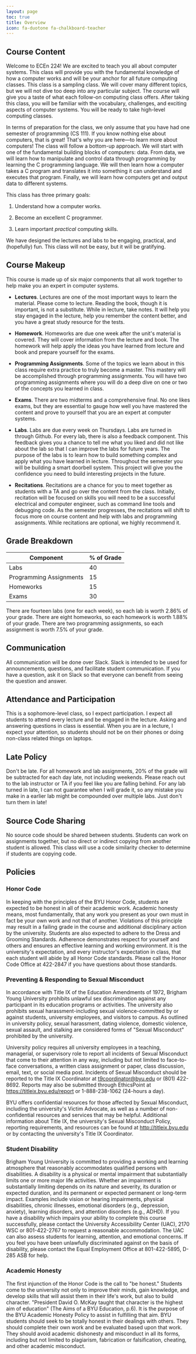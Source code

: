 ```yaml
---
layout: page
toc: true
title: Overview
icon: fa-duotone fa-chalkboard-teacher
---
```


## Course Content

Welcome to ECEn 224! We are excited to teach you all about computer systems. This class will provide you with the fundamental knowledge of how a computer works and will be your anchor for all future computing classes. This class is a sampling class. We will cover many different topics, but we will not dive too deep into any particular subject. The course will give you a taste of what each follow-on computing class offers. After taking this class, you will be familiar with the vocabulary, challenges, and exciting aspects of computer systems. You will be ready to take high-level computing classes.

In terms of preparation for the class, we only assume that you have had one semester of programming (CS 111). If you know nothing else about computers, that is great! That's why you are here—to learn more about computers! The class will follow a bottom-up approach. We will start with one of the fundamental building blocks of computers: data. From data, we will learn how to manipulate and control data through programming by learning the C programming language. We will then learn how a computer takes a C program and translates it into something it can understand and executes that program. Finally, we will learn how computers get and output data to different systems.

This class has three primary goals:

1. Understand how a computer works.

2. Become an excellent C programmer.

3. Learn important *practical* computing skills.

We have designed the lectures and labs to be engaging, practical, and (hopefully) fun. This class will not be easy, but it will be gratifying.

## Course Makeup

This course is made up of six major components that all work together to help make you an expert in computer systems.

- **Lectures**. Lectures are one of the most important ways to learn the material. Please come to lecture. Reading the book, though it is important, is not a substitute. While in lecture, take notes. It will help you stay engaged in the lecture, help you remember the content better, and you have a great study resource for the tests.

- **Homework**. Homeworks are due one week after the unit's material is covered. They will cover information from the lecture and book. The homework will help apply the ideas you have learned from lecture and book and prepare yourself for the exams.

- **Programming Assignments**. Some of the topics we learn about in this class require extra practice to truly become a master. This mastery will be accomplished through programming assignments. You will have two programming assignments where you will do a deep dive on one or two of the concepts you learned in class.

- **Exams**. There are two midterms and a comprehensive final. No one likes exams, but they are essential to gauge how well you have mastered the content and prove to yourself that you are an expert at computer systems.

- **Labs**. Labs are due every week on Thursdays. Labs are turned in through Github. For every lab, there is also a feedback component. This feedback gives you a chance to tell me what you liked and did not like about the lab so that I can improve the labs for future years. The purpose of the labs is to learn how to build something complex and apply what you have learned in lecture. Throughout the semester you will be building a smart doorbell system. This project will give you the confidence you need to build interesting projects in the future.

- **Recitations**. Recitations are a chance for you to meet together as students with a TA and go over the content from the class. Initially, recitation will be focused on skills you will need to be a successful electrical and computer engineer, such as command line tools and debugging code. As the semester progresses, the recitations will shift to focus more on course content and help with labs and programming assignments. While recitations are optional, we highly recommend it.


## Grade Breakdown

| Component               | % of Grade |
| ----------------------- | ---------- |
| Labs                    | 40         |
| Programming Assignments | 15         |
| Homeworks               | 15         |
| Exams                   | 30         |

There are fourteen labs (one for each week), so each lab is worth 2.86% of your grade. There are eight homeworks, so each homework is worth 1.88% of your grade. There are two programming assignments, so each assignment is worth 7.5% of your grade.


## Communication
All communication will be done over Slack. Slack is intended to be used for announcements, questions, and facilitate student communication. If you have a question, ask it on Slack so that everyone can benefit from seeing the question and answer. 

## Attendance and Participation
This is a sophomore-level class, so I expect participation. I expect all students to attend every lecture and be engaged in the lecture. Asking and answering questions in class is essential. When you are in a lecture, I expect your attention, so students should not be on their phones or doing non-class related things on laptops.

## Late Policy
Don't be late. For all homework and lab assignments, 20% of the grade will be subtracted for each day late, not including weekends. Please reach out to the lab instructor or TA if you feel like you are falling behind. For any lab turned in late, I can not guarantee when I will grade it, so any mistake you make in a earlier lab might be compounded over multiple labs. Just don't turn them in late!

## Source Code Sharing
No source code should be shared between students. Students can work on assignments together, but no direct or indirect copying from another student is allowed. This class will use a code similarity checker to determine if students are copying code.

## Policies

### Honor Code
In keeping with the principles of the BYU Honor Code, students are expected to be honest in all of their academic work. Academic honesty means, most fundamentally, that any work you present as your own must in fact be your own work and not that of another. Violations of this principle may result in a failing grade in the course and additional disciplinary action by the university. Students are also expected to adhere to the Dress and Grooming Standards. Adherence demonstrates respect for yourself and others and ensures an effective learning and working environment. It is the university's expectation, and every instructor's expectation in class, that each student will abide by all Honor Code standards. Please call the Honor Code Office at 422-2847 if you have questions about those standards.

### Preventing & Responding to Sexual Misconduct
In accordance with Title IX of the Education Amendments of 1972, Brigham Young University prohibits unlawful sex discrimination against any participant in its education programs or activities. The university also prohibits sexual harassment-including sexual violence-committed by or against students, university employees, and visitors to campus. As outlined in university policy, sexual harassment, dating violence, domestic violence, sexual assault, and stalking are considered forms of "Sexual Misconduct" prohibited by the university.

University policy requires all university employees in a teaching, managerial, or supervisory role to report all incidents of Sexual Misconduct that come to their attention in any way, including but not limited to face-to-face conversations, a written class assignment or paper, class discussion, email, text, or social media post. Incidents of Sexual Misconduct should be reported to the Title IX Coordinator at t9coordinator@byu.edu or (801) 422-8692. Reports may also be submitted through EthicsPoint at https://titleix.byu.edu/report or 1-888-238-1062 (24-hours a day).

BYU offers confidential resources for those affected by Sexual Misconduct, including the university's Victim Advocate, as well as a number of non-confidential resources and services that may be helpful. Additional information about Title IX, the university's Sexual Misconduct Policy, reporting requirements, and resources can be found at http://titleix.byu.edu or by contacting the university's Title IX Coordinator.

### Student Disability
Brigham Young University is committed to providing a working and learning atmosphere that reasonably accommodates qualified persons with disabilities. A disability is a physical or mental impairment that substantially limits one or more major life activities. Whether an impairment is substantially limiting depends on its nature and severity, its duration or expected duration, and its permanent or expected permanent or long-term impact. Examples include vision or hearing impairments, physical disabilities, chronic illnesses, emotional disorders (e.g., depression, anxiety), learning disorders, and attention disorders (e.g., ADHD). If you have a disability which impairs your ability to complete this course successfully, please contact the University Accessibility Center (UAC), 2170 WSC or 801-422-2767 to request a reasonable accommodation. The UAC can also assess students for learning, attention, and emotional concerns. If you feel you have been unlawfully discriminated against on the basis of disability, please contact the Equal Employment Office at 801-422-5895, D-285 ASB for help.

### Academic Honesty
The first injunction of the Honor Code is the call to "be honest." Students come to the university not only to improve their minds, gain knowledge, and develop skills that will assist them in their life's work, but also to build character. "President David O. McKay taught that character is the highest aim of education" (The Aims of a BYU Education, p.6). It is the purpose of the BYU Academic Honesty Policy to assist in fulfilling that aim. BYU students should seek to be totally honest in their dealings with others. They should complete their own work and be evaluated based upon that work. They should avoid academic dishonesty and misconduct in all its forms, including but not limited to plagiarism, fabrication or falsification, cheating, and other academic misconduct.
